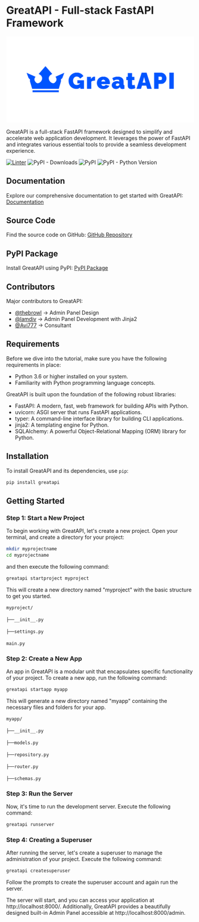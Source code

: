 # GreatAPI - Full-stack FastAPI Framework

![GreatAPI](https://raw.githubusercontent.com/sahajrajmalla/greatapi/master/greatapi/admin/static/greatapi_readme.svg)

GreatAPI is a full-stack FastAPI framework designed to simplify and accelerate web application development. It leverages the power of FastAPI and integrates various essential tools to provide a seamless development experience.

[![Linter](https://github.com/sahajrajmalla/greatapi/actions/workflows/linter.yml/badge.svg)](https://github.com/sahajrajmalla/greatapi/actions/workflows/linter.yml)
![PyPI - Downloads](https://img.shields.io/pypi/dm/greatapi?color=green&style=for-the-badge)
![PyPI](https://img.shields.io/pypi/v/greatapi?style=for-the-badge)
![PyPI - Python Version](https://img.shields.io/pypi/pyversions/greatapi?style=for-the-badge)

## Documentation
Explore our comprehensive documentation to get started with GreatAPI: [Documentation](https://greatapi.readthedocs.io/en/latest/)

## Source Code
Find the source code on GitHub: [GitHub Repository](https://github.com/sahajrajmalla/greatapi)

## PyPI Package
Install GreatAPI using PyPI: [PyPI Package](https://pypi.org/project/greatapi/)

## Contributors
Major contributors to GreatAPI:

- [@thebrowl](https://github.com/thebrowl) -> Admin Panel Design
- [@lamdiv](https://github.com/lamdiv) -> Admin Panel Development with Jinja2
- [@Avi777](https://github.com/Avi777) -> Consultant

## Requirements

Before we dive into the tutorial, make sure you have the following requirements in place:

- Python 3.6 or higher installed on your system.
- Familiarity with Python programming language concepts.

GreatAPI is built upon the foundation of the following robust libraries:

- FastAPI: A modern, fast, web framework for building APIs with Python.
- uvicorn: ASGI server that runs FastAPI applications.
- typer: A command-line interface library for building CLI applications.
- jinja2: A templating engine for Python.
- SQLAlchemy: A powerful Object-Relational Mapping (ORM) library for Python.

## Installation

To install GreatAPI and its dependencies, use `pip`:

```bash
pip install greatapi

```

## Getting Started

### Step 1: Start a New Project

To begin working with GreatAPI, let's create a new project. Open your terminal, and create a directory for your project:
```bash
mkdir myprojectname
cd myprojectname
```

and then execute the following command:

```bash
greatapi startproject myproject

```

This will create a new directory named "myproject" with the basic structure to get you started.

    myproject/

    ├──__init__.py

    ├──settings.py

    main.py

### Step 2: Create a New App

An app in GreatAPI is a modular unit that encapsulates specific functionality of your project. To create a new app, run the following command:

```bash
greatapi startapp myapp

```

This will generate a new directory named "myapp" containing the necessary files and folders for your app.

    myapp/

    ├──__init__.py

    ├──models.py

    ├──repository.py

    ├──router.py

    ├──schemas.py

### Step 3: Run the Server

Now, it's time to run the development server. Execute the following command:

```bash
greatapi runserver

```
### Step 4: Creating a Superuser

After running the server, let's create a superuser to manage the administration of your project. Execute the following command:

```bash
greatapi createsuperuser

```

Follow the prompts to create the superuser account and again run the server.



The server will start, and you can access your application at http://localhost:8000/. Additionally, GreatAPI provides a beautifully designed built-in Admin Panel accessible at http://localhost:8000/admin.
